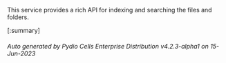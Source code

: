 






This service provides a rich API for indexing and searching the files and folders.

[:summary]

###### Auto generated by Pydio Cells Enterprise Distribution v4.2.3-alpha1 on 15-Jun-2023
